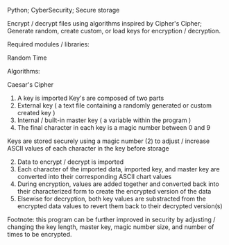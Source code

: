 Python; CyberSecurity; Secure storage

Encrypt / decrypt files using algorithms inspired by Cipher's Cipher; Generate random, create custom, or load keys for encryption / decryption.

Required modules / libraries:

Random
Time

Algorithms:

Caesar's Cipher

1. A key is imported
  Key's are composed of two parts
  1. External key ( a text file containing a randomly generated or custom created key )
  2. Internal / built-in master key ( a variable within the program )
  3. The final character in each key is a magic number between 0 and 9

  Keys are stored securely using a magic number (2) to adjust / increase ASCII values of each character in the key before storage

2. Data to encrypt / decrypt is imported
3. Each character of the imported data, imported key, and master key are converted into their corresponding ASCII chart values
4. During encryption, values are added together and converted back into their characterized form to create the encrypted version of the data
5. Elsewise for decryption, both key values are substracted from the encrypted data values to revert them back to their decrypted version(s)


Footnote: this program can be further improved in security by adjusting / changing the key length, master key, magic number size, and number of times to be encrypted.


